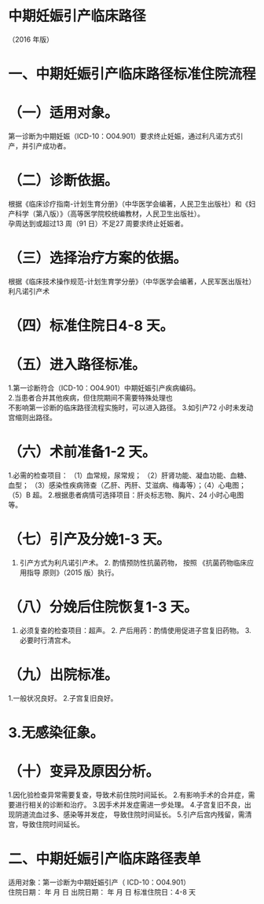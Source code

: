 # 中期妊娠引产临床路径  
（2016 年版）  
# 一、中期妊娠引产临床路径标准住院流程  
# （一）适用对象。  
第一诊断为中期妊娠（ICD-10：O04.901）要求终止妊娠，通过利凡诺方式引产，并引产成功者。  
# （二）诊断依据。  
根据《临床诊疗指南-计划生育分册》（中华医学会编著，人民卫生出版社）和《妇产科学（第八版）》（高等医学院校统编教材，人民卫生出版社）。  
孕周达到或超过13 周（91 日）不足27 周要求终止妊娠者。  
# （三）选择治疗方案的依据。  
根据《临床技术操作规范-计划生育学分册》（中华医学会编著，人民军医出版社）  
利凡诺引产术  
# （四）标准住院日4-8 天。  
# （五）进入路径标准。  
1.第一诊断符合（ICD-10：O04.901）中期妊娠引产疾病编码。  
2.当患者合并其他疾病，但住院期间不需要特殊处理也  
不影响第一诊断的临床路径流程实施时，可以进入路径。 3.如引产72 小时未发动宫缩则出路径。  
# （六）术前准备1-2 天。  
1.必需的检查项目： （1）血常规，尿常规； （2）肝肾功能、凝血功能、血糖、血型； （3）感染性疾病筛查（乙肝、丙肝、艾滋病、梅毒等）；（4）心电图； （5）B 超。 2.根据患者病情可选择项目：肝炎标志物、胸片、24 小时心电图等。  
# （七）引产及分娩1-3 天。  
1. 引产方式为利凡诺引产术。 2.   酌情预防性抗菌药物， 按照 《抗菌药物临床应用指导 原则》（2015 版）执行。  
# （八）分娩后住院恢复1-3 天。  
1. 必须复查的检查项目：超声。 2. 产后用药：酌情使用促进子宫复旧药物。 3. 必要时行清宫术。  
# （九）出院标准。  
1.一般状况良好。 2.子宫复旧良好。  
# 3.无感染征象。  
# （十）变异及原因分析。  
1.因化验检查异常需要复查，导致术前住院时间延长。 2.有影响手术的合并症，需要进行相关的诊断和治疗。 3.因手术并发症需进一步处理。 4.子宫复旧不良，出现阴道流血过多、感染等并发症， 导致住院时间延长。 5.引产后宫内残留，需清宫，导致住院时间延长。  
# 二、中期妊娠引产临床路径表单  
适用对象：第一诊断为中期妊娠引产（ ICD-10：O04.901）  
住院日期：   年  月  日   出院日期：   年   月  日   标准住院日：4-8 天  
